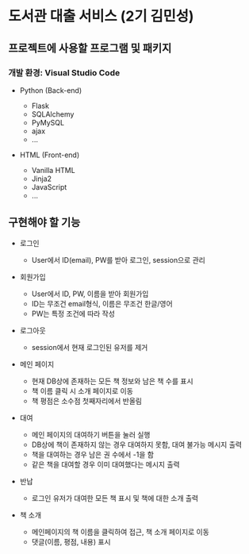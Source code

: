 도서관 대출 서비스 (2기 김민성)
============================

## 프로젝트에 사용할 프로그램 및 패키지

### 개발 환경: Visual Studio Code

* Python (Back-end)
  + Flask
  + SQLAlchemy
  + PyMySQL
  + ajax
  + ...

* HTML (Front-end)
  + Vanilla HTML
  + Jinja2
  + JavaScript
  + ...

## 구현해야 할 기능

* 로그인
  + User에서 ID(email), PW를 받아 로그인, session으로 관리

* 회원가입
  + User에서 ID, PW, 이름을 받아 회원가입
  + ID는 무조건 email형식, 이름은 무조건 한글/영어
  + PW는 특정 조건에 따라 작성

* 로그아웃
  + session에서 현재 로그인된 유저를 제거

* 메인 페이지
  + 현재 DB상에 존재하는 모든 책 정보와 남은 책 수를 표시
  + 책 이름 클릭 시 소개 페이지로 이동
  + 책 평점은 소수점 첫째자리에서 반올림

* 대여
  + 메인 페이지의 대여하기 버튼을 눌러 실행
  + DB상에 책이 존재하지 않는 경우 대여하지 못함, 대여 불가능 메시지 출력
  + 책을 대여하는 경우 남은 권 수에서 -1을 함
  + 같은 책을 대여할 경우 이미 대여했다는 메시지 출력

* 반납
  + 로그인 유저가 대여한 모든 책 표시 및 책에 대한 소개 출력

* 책 소개
  + 메인페이지의 책 이름을 클릭하여 접근, 책 소개 페이지로 이동
  + 댓글(이름, 평점, 내용) 표시

